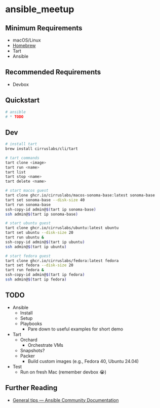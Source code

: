 # ansible_meetup

## Minimum Requirements

* macOS/Linux
* [Homebrew](https://brew.sh)
* Tart
* Ansible

## Recommended Requirements

* Devbox

## Quickstart

```bash
# ansible
# * TODO
```

## Dev

```bash
# install tart
brew install cirruslabs/cli/tart

# tart commands
tart clone <image>
tart run <name>
tart list
tart stop <name>
tart delete <name>

# start macos guest
tart clone ghcr.io/cirruslabs/macos-sonoma-base:latest sonoma-base
tart set sonoma-base --disk-size 40
tart run sonoma-base
ssh-copy-id admin@$(tart ip sonoma-base)
ssh admin@$(tart ip sonoma-base)

# start ubuntu guest
tart clone ghcr.io/cirruslabs/ubuntu:latest ubuntu
tart set ubuntu --disk-size 20
tart run ubuntu &
ssh-copy-id admin@$(tart ip ubuntu)
ssh admin@$(tart ip ubuntu)

# start fedora guest
tart clone ghcr.io/cirruslabs/fedora:latest fedora
tart set fedora --disk-size 20
tart run fedora &
ssh-copy-id admin@$(tart ip fedora)
ssh admin@$(tart ip fedora)
```

## TODO

* Ansible
  * Install
  * Setup
  * Playbooks
    * Pare down to useful examples for short demo
* Tart
  * Orchard
    * Orchestrate VMs
  * Snapshots?
  * Packer
    * Build custom images (e.g., Fedora 40, Ubuntu 24.04)
* Test
  * Run on fresh Mac (remember devbox 😭)

## Further Reading

* [General tips — Ansible Community Documentation](https://docs.ansible.com/ansible/latest/tips_tricks/ansible_tips_tricks.html)
